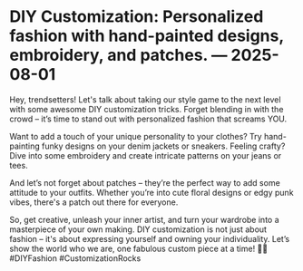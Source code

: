 # DIY Customization: Personalized fashion with hand-painted designs, embroidery, and patches. — 2025-08-01

Hey, trendsetters! Let's talk about taking our style game to the next level with some awesome DIY customization tricks. Forget blending in with the crowd – it’s time to stand out with personalized fashion that screams YOU.

Want to add a touch of your unique personality to your clothes? Try hand-painting funky designs on your denim jackets or sneakers. Feeling crafty? Dive into some embroidery and create intricate patterns on your jeans or tees.

And let’s not forget about patches – they’re the perfect way to add some attitude to your outfits. Whether you’re into cute floral designs or edgy punk vibes, there's a patch out there for everyone.

So, get creative, unleash your inner artist, and turn your wardrobe into a masterpiece of your own making. DIY customization is not just about fashion – it's about expressing yourself and owning your individuality. Let’s show the world who we are, one fabulous custom piece at a time! 💃🎨 #DIYFashion #CustomizationRocks